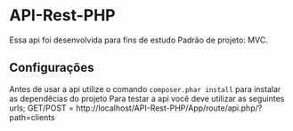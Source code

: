 # API-Rest-PHP
Essa api foi desenvolvida para fins de estudo
Padrão de projeto: MVC.

## Configurações
Antes de usar a api utilize o comando ```composer.phar install``` para instalar as dependêcias do projeto
Para testar a api você deve utilizar as seguintes urls;
GET/POST = http://localhost/API-Rest-PHP/App/route/api.php/?path=clients